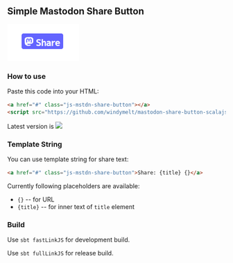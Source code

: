 ## Simple Mastodon Share Button

![](./preview.png)

### How to use

Paste this code into your HTML:

```html
<a href="#" class="js-mstdn-share-button"></a>
<script src="https://github.com/windymelt/mastodon-share-button-scalajs/releases/download/v0.0.5/mstdn-share.js"></script>
```

Latest version is ![](https://img.shields.io/github/v/release/windymelt/mastodon-share-button-scalajs?display_name=tag)

### Template String

You can use template string for share text:

```html
<a href="#" class="js-mstdn-share-button">Share: {title} {}</a>
```

Currently following placeholders are available:

- `{}` -- for URL
- `{title}` -- for inner text of `title` element

### Build

Use `sbt fastLinkJS` for development build.

Use `sbt fullLinkJS` for release build.
